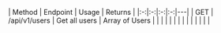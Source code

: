 | Method | Endpoint | Usage  | Returns |
|:-:|:-:|:-:|:-:|---|
| GET  | /api/v1/users  |  Get all users  | Array of Users  |   |
|   |   |   |   |   |
|   |   |   |   |   |